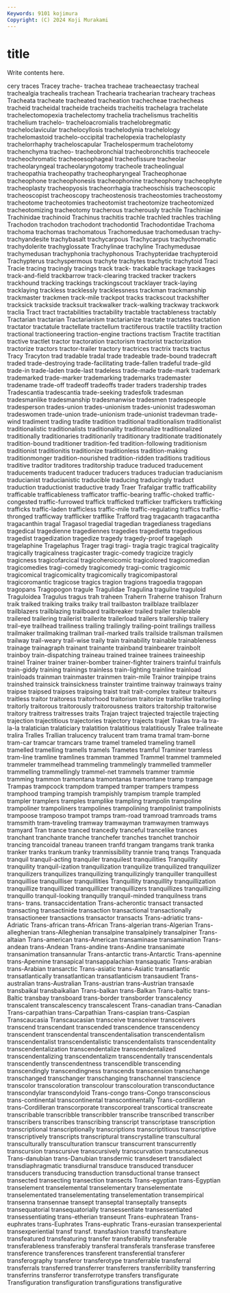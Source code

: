 ```yaml
---
Keywords: 9101 kojimura
Copyright: (C) 2024 Koji Murakami
---
```


# title

Write contents here.



cery traces Tracey trache- trachea tracheae tracheaectasy tracheal trachealgia
trachealis trachean Trachearia trachearian tracheary tracheas Tracheata tracheate tracheated tracheation
trachecheae trachecheas tracheid tracheidal tracheide tracheids tracheitis trachelagra trachelate trachelectomopexia
trachelectomy trachelia trachelismus trachelitis trachelium trachelo- tracheloacromialis trachelobregmatic tracheloclavicular trachelocyllosis
trachelodynia trachelology trachelomastoid trachelo-occipital trachelopexia tracheloplasty trachelorrhaphy tracheloscapular Trachelospermum trachelotomy
trachenchyma tracheo- tracheobronchial tracheobronchitis tracheocele tracheochromatic tracheoesophageal tracheofissure tracheolar tracheolaryngeal
tracheolaryngotomy tracheole tracheolingual tracheopathia tracheopathy tracheopharyngeal Tracheophonae tracheophone tracheophonesis tracheophonine
tracheophony tracheophyte tracheoplasty tracheopyosis tracheorrhagia tracheoschisis tracheoscopic tracheoscopist tracheoscopy tracheostenosis
tracheostomies tracheostomy tracheotome tracheotomies tracheotomist tracheotomize tracheotomized tracheotomizing tracheotomy tracherous
tracherously trachile Trachiniae Trachinidae trachinoid Trachinus trachitis trachle trachled trachles
trachling Trachodon trachodon trachodont trachodontid Trachodontidae Trachoma trachoma trachomas trachomatous
Trachomedusae trachomedusan trachy- trachyandesite trachybasalt trachycarpous Trachycarpus trachychromatic trachydolerite trachyglossate
Trachylinae trachyline Trachymedusae trachymedusan trachyphonia trachyphonous Trachypteridae trachypteroid Trachypterus trachyspermous
trachyte trachytes trachytic trachytoid Traci Tracie tracing tracingly tracings track
track- trackable trackage trackages track-and-field trackbarrow track-clearing tracked tracker trackers
trackhound tracking trackings trackingscout tracklayer track-laying tracklaying trackless tracklessly tracklessness
trackman trackmanship trackmaster trackmen track-mile trackpot tracks trackscout trackshifter tracksick
trackside tracksuit trackwalker track-walking trackway trackwork traclia Tract tract tractabilities
tractability tractable tractableness tractably Tractarian tractarian Tractarianism tractarianize tractate tractates
tractation tractator tractatule tractellate tractellum tractiferous tractile tractility traction tractional
tractioneering traction-engine tractions tractism Tractite tractitian tractive tractlet tractor tractoration
tractorism tractorist tractorization tractorize tractors tractor-trailer tractory tractrices tractrix tracts
tractus Tracy Tracyton trad tradable tradal trade tradeable trade-bound tradecraft
traded trade-destroying trade-facilitating trade-fallen tradeful trade-gild trade-in trade-laden trade-last tradeless
trade-made trade-mark trademark trademarked trade-marker trademarking trademarks trademaster tradename trade-off
tradeoff tradeoffs trader traders tradership trades Tradescantia tradescantia trade-seeking tradesfolk
tradesman tradesmanlike tradesmanship tradesmanwise tradesmen tradespeople tradesperson trades-union trades-unionism trades-unionist
tradeswoman tradeswomen trade-union trade-unionism trade-unionist tradevman trade-wind tradiment trading tradite
tradition traditional traditionalism traditionalist traditionalistic traditionalists traditionality traditionalize traditionalized traditionally
traditionaries traditionarily traditionary traditionate traditionately tradition-bound traditioner tradition-fed tradition-following traditionism
traditionist traditionitis traditionize traditionless tradition-making traditionmonger tradition-nourished tradition-ridden traditions traditious
traditive traditor traditores traditorship traduce traduced traducement traducements traducent traducer
traducers traduces traducian traducianism traducianist traducianistic traducible traducing traducingly traduct
traduction traductionist traductive trady Traer Trafalgar traffic trafficability trafficable trafficableness
trafficator traffic-bearing traffic-choked traffic-congested traffic-furrowed traffick trafficked trafficker traffickers trafficking
trafficks traffic-laden trafficless traffic-mile traffic-regulating traffics traffic-thronged trafficway trafflicker trafflike
Trafford trag tragacanth tragacantha tragacanthin tragal Tragasol tragedial tragedian tragedianess
tragedians tragedical tragedienne tragediennes tragedies tragedietta tragedious tragedist tragedization tragedize
tragedy tragedy-proof tragelaph tragelaphine Tragelaphus Trager tragi tragi- tragia tragic
tragical tragicality tragically tragicalness tragicaster tragic-comedy tragicize tragicly tragicness tragicofarcical
tragicoheroicomic tragicolored tragicomedian tragicomedies tragi-comedy tragicomedy tragi-comic tragicomic tragicomical tragicomicality
tragicomically tragicomipastoral tragicoromantic tragicose tragics tragion tragions tragoedia tragopan tragopans
Tragopogon tragule Tragulidae Tragulina traguline traguloid Traguloidea Tragulus tragus trah
traheen Trahern Traherne trahison Trahurn traik traiked traiking traiks traiky
trail trailbaston trailblaze trailblazer trailblazers trailblazing trailboard trailbreaker trailed trailer
trailerable trailered trailering trailerist trailerite trailerload trailers trailership trailery trail-eye
trailhead trailiness trailing trailingly trailing-point trailings trailless trailmaker trailmaking trailman
trail-marked trails trailside trailsman trailsmen trailway trail-weary trail-wise traily train
trainability trainable trainableness trainage trainagraph trainant trainante trainband trainbearer trainbolt
trainboy train-dispatching traineau trained trainee trainees traineeship trainel Trainer trainer
trainer-bomber trainer-fighter trainers trainful trainfuls train-giddy training trainings trainless train-lighting
trainline trainload trainloads trainman trainmaster trainmen train-mile Trainor trainpipe trains
trainshed trainsick trainsickness trainster traintime trainway trainways trainy traipse traipsed
traipses traipsing traist trait trait-complex traiteur traiteurs traitless traitor traitoress
traitorhood traitorism traitorize traitorlike traitorling traitorly traitorous traitorously traitorousness traitors
traitorship traitorwise traitory traitress traitresses traits Trajan traject trajected trajectile
trajecting trajection trajectitious trajectories trajectory trajects trajet Trakas tra-la tra-la-la
tralatician tralaticiary tralatition tralatitious tralatitiously Tralee tralineate tralira Tralles Trallian
tralucency tralucent tram trama tramal tram-borne tram-car tramcar tramcars trame
tramel trameled trameling tramell tramelled tramelling tramells tramels Trametes tramful
Traminer tramless tram-line tramline tramlines tramman trammed Trammel trammel trammeled
trammeler trammelhead trammeling trammelingly trammelled trammeller trammelling trammellingly trammel-net trammels
trammer trammie tramming trammon tramontana tramontanas tramontane tramp trampage Trampas
trampcock trampdom tramped tramper trampers trampess tramphood tramping trampish trampishly
trampism trample trampled trampler tramplers tramples tramplike trampling trampolin trampoline
trampoliner trampoliners trampolines trampolining trampolinist trampolinists trampoose tramposo trampot tramps
tram-road tramroad tramroads trams tramsmith tram-traveling tramway tramwayman tramwaymen tramways
tramyard Tran trance tranced trancedly tranceful trancelike trances tranchant tranchante
tranche tranchefer tranches tranchet tranchoir trancing trancoidal traneau traneen tranfd
trangam trangams trank tranka tranker tranks trankum tranky tranmissibility trannie
tranq tranqs Tranquada tranquil tranquil-acting tranquiler tranquilest tranquilities Tranquility tranquility
tranquil-ization tranquilization tranquilize tranquilized tranquilizer tranquilizers tranquilizes tranquilizing tranquilizingly tranquiller
tranquillest tranquillise tranquilliser tranquillities Tranquillity tranquillity tranquillization tranquillize tranquillized tranquillizer
tranquillizers tranquillizes tranquillizing tranquillo tranquil-looking tranquilly tranquil-minded tranquilness trans trans-
trans. transaccidentation Trans-acherontic transact transacted transacting transactinide transaction transactional transactionally
transactioneer transactions transactor transacts Trans-adriatic trans-Adriatic Trans-african trans-African Trans-algerian trans-Algerian
Trans-alleghenian trans-Alleghenian transalpine transalpinely transalpiner Trans-altaian Trans-american trans-American transaminase transamination
Trans-andean trans-Andean Trans-andine trans-Andine transanimate transanimation transannular Trans-antarctic trans-Antarctic Trans-apennine
trans-Apennine transapical transappalachian transaquatic Trans-arabian trans-Arabian transarctic Trans-asiatic trans-Asiatic transatlantic
transatlantically transatlantican transatlanticism transaudient Trans-australian trans-Australian Trans-austrian trans-Austrian transaxle transbaikal
transbaikalian Trans-balkan trans-Balkan Trans-baltic trans-Baltic transbay transboard trans-border transborder transcalency
transcalent transcalescency transcalescent Trans-canadian trans-Canadian Trans-carpathian trans-Carpathian Trans-caspian trans-Caspian Transcaucasia
Transcaucasian transceive transceiver transceivers transcend transcendant transcended transcendence transcendency transcendent
transcendental transcendentalisation transcendentalism transcendentalist transcendentalistic transcendentalists transcendentality transcendentalization transcendentalize transcendentalized
transcendentalizing transcendentalizm transcendentally transcendentals transcendently transcendentness transcendible transcending transcendingly transcendingness
transcends transcension transchange transchanged transchanger transchanging transchannel transcience transcolor transcoloration
transcolour transcolouration transconductance transcondylar transcondyloid Trans-congo trans-Congo transconscious trans-continental transcontinental
transcontinentally Trans-cordilleran trans-Cordilleran transcorporate transcorporeal transcortical transcreate transcribable transcribble transcribbler
transcribe transcribed transcriber transcribers transcribes transcribing transcript transcriptase transcription transcriptional
transcriptionally transcriptions transcriptitious transcriptive transcriptively transcripts transcriptural transcrystalline transcultural transculturally
transculturation transcur transcurrent transcurrently transcursion transcursive transcursively transcurvation transcutaneous Trans-danubian
trans-Danubian transdermic transdesert transdialect transdiaphragmatic transdiurnal transduce transduced transducer transducers
transducing transduction transductional transe transect transected transecting transection transects Trans-egyptian
trans-Egyptian transelement transelemental transelementary transelementate transelementated transelementating transelementation transempirical transenna
transennae transept transeptal transeptally transepts transequatorial transequatorially transessentiate transessentiated transessentiating
trans-etherian transeunt Trans-euphratean Trans-euphrates trans-Euphrates Trans-euphratic Trans-eurasian transexperiental transexperiential transf
transf. transfashion transfd transfeature transfeatured transfeaturing transfer transferability transferable transferableness
transferably transferal transferals transferase transferee transference transferences transferent transferential transferer
transferography transferor transferotype transferrable transferral transferrals transferred transferrer transferrers transferribility
transferring transferrins transferror transferrotype transfers transfigurate Transfiguration transfiguration transfigurations transfigurative
